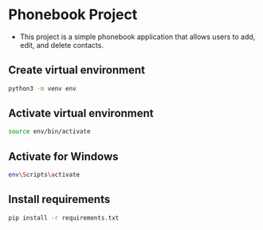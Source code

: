 # Phonebook Project

- This project is a simple phonebook application that allows users to add, edit, and delete contacts.

## Create virtual environment

```bash
python3 -m venv env
```

## Activate virtual environment

```bash
source env/bin/activate
```

## Activate for Windows

```bash
env\Scripts\activate
```

## Install requirements

```bash
pip install -r requirements.txt
```